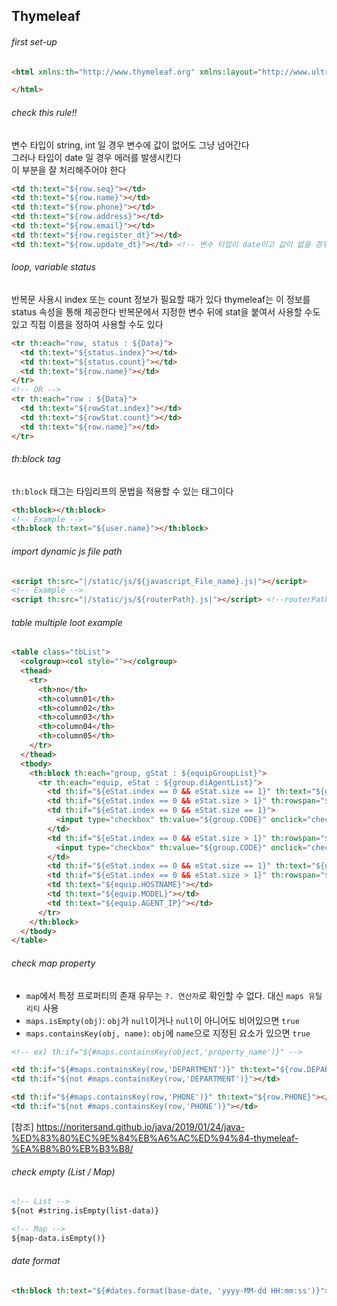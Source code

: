 ## Thymeleaf

###### first set-up
```html
<html xmlns:th="http://www.thymeleaf.org" xmlns:layout="http://www.ultraq.net.nz/thymeleaf/layout">

</html>
```
###### check this rule!!
  
변수 타입이 string, int 일 경우 변수에 값이 없어도 그냥 넘어간다  
그러나 타입이 date 일 경우 에러를 발생시킨다  
이 부분을 잘 처리해주어야 한다
  
```html
<td th:text="${row.seq}"></td>
<td th:text="${row.name}"></td> 
<td th:text="${row.phone}"></td>
<td th:text="${row.address}"></td>
<td th:text="${row.email}"></td>
<td th:text="${row.register_dt}"></td>
<td th:text="${row.update_dt}"></td> <!-- 변수 타입이 date이고 값이 없을 경우 에러 발생 -->
```
  
###### loop, variable status
  
반복문 사용시 index 또는 count 정보가 필요할 때가 있다 thymeleaf는 이 정보를 status 속성을 통해 제공한다
반복문에서 지정한 변수 뒤에 stat을 붙여서 사용할 수도 있고 직접 이름을 정하여 사용할 수도 있다  
```html
<tr th:each="row, status : ${Data}">
  <td th:text="${status.index}"></td>
  <td th:text="${status.count}"></td>
  <td th:text="${row.name}"></td>
</tr>
<!-- OR -->
<tr th:each="row : ${Data}">
  <td th:text="${rowStat.index}"></td>
  <td th:text="${rowStat.count}"></td>
  <td th:text="${row.name}"></td>
</tr>
```
###### th:block tag
  
`th:block` 태그는 타임리프의 문법을 적용할 수 있는 태그이다
```html
<th:block></th:block>
<!-- Example -->
<th:block th:text="${user.name}"></th:block>
```
  
###### import dynamic js file path
```html
<script th:src="|/static/js/${javascript_File_name}.js|"></script>
<!-- Example -->
<script th:src="|/static/js/${routerPath}.js|"></script> <!--routerPath javaScript file-->
```
  
###### table multiple loot example
```html
<table class="tbList">
  <colgroup><col style=""></colgroup>
  <thead>
    <tr>
      <th>no</th>
      <th>column01</th>
      <th>column02</th>
      <th>column03</th>
      <th>column04</th>
      <th>column05</th>
    </tr>
  </thead>
  <tbody>
    <th:block th:each="group, gStat : ${equipGroupList}">
      <tr th:each="equip, eStat : ${group.diAgentList}">
        <td th:if="${eStat.index == 0 && eStat.size == 1}" th:text="${gStat.count}"></td>
        <td th:if="${eStat.index == 0 && eStat.size > 1}" th:rowspan="${eStat.size}" th:text="${gStat.count}"></td>
        <td th:if="${eStat.index == 0 && eStat.size == 1}">
          <input type="checkbox" th:value="${group.CODE}" onclick="checkBox(this)">
        </td>
        <td th:if="${eStat.index == 0 && eStat.size > 1}" th:rowspan="${eStat.size}">
          <input type="checkbox" th:value="${group.CODE}" onclick="checkBox(this)">
        </td>
        <td th:if="${eStat.index == 0 && eStat.size == 1}" th:text="${group.CODE_NAME}"></td>
        <td th:if="${eStat.index == 0 && eStat.size > 1}" th:rowspan="${eStat.size}" th:text="${group.CODE_NAME}"></td>
        <td th:text="${equip.HOSTNAME}"></td>
        <td th:text="${equip.MODEL}"></td>
        <td th:text="${equip.AGENT_IP}"></td>
      </tr>
    </th:block>
  </tbody>
</table>
```
  
###### check map property
- `map`에서 특정 프로퍼티의 존재 유무는 `?. 연산자`로 확인할 수 없다. 대신 `maps 유틸리티` 사용  
- `maps.isEmpty(obj)`: `obj`가 `null`이거나 `null`이 아니어도 비어있으면 `true`
- `maps.containsKey(obj, name)`: `obj`에 `name`으로 지정된 요소가 있으면 `true`  
  
```html
<!-- ex) th:if="${#maps.containsKey(object,'property_name')}" -->

<td th:if="${#maps.containsKey(row,'DEPARTMENT')}" th:text="${row.DEPARTMENT}"></td>
<td th:if="${not #maps.containsKey(row,'DEPARTMENT')}"></td>

<td th:if="${#maps.containsKey(row,'PHONE')}" th:text="${row.PHONE}"></td>
<td th:if="${not #maps.containsKey(row,'PHONE')}"></td>
```
[참조] https://noritersand.github.io/java/2019/01/24/java-%ED%83%80%EC%9E%84%EB%A6%AC%ED%94%84-thymeleaf-%EA%B8%B0%EB%B3%B8/
  
###### check empty (List / Map)
```html
<!-- List -->
${not #string.isEmpty(list-data)}

<!-- Map -->
${map-data.isEmpty()}
```
  
###### date format
```html
<th:block th:text="${#dates.format(base-date, 'yyyy-MM-dd HH:mm:ss')}"></th:block>
```
